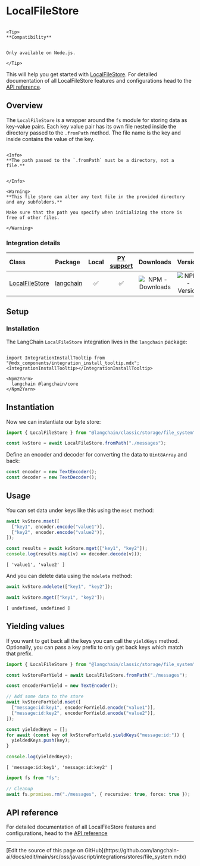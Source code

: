 # LocalFileStore

```{=mdx} theme={null}

<Tip>
**Compatibility**


Only available on Node.js.

</Tip>

```

This will help you get started with [LocalFileStore](/oss/javascript/integrations/stores). For detailed documentation of all LocalFileStore features and configurations head to the [API reference](https://api.js.langchain.com/classes/langchain.storage_file_system.LocalFileStore.html).

## Overview

The `LocalFileStore` is a wrapper around the `fs` module for storing data as key-value pairs.
Each key value pair has its own file nested inside the directory passed to the `.fromPath` method.
The file name is the key and inside contains the value of the key.

```{=mdx} theme={null}

<Info>
**The path passed to the `.fromPath` must be a directory, not a file.**


</Info>

<Warning>
**This file store can alter any text file in the provided directory and any subfolders.**

Make sure that the path you specify when initializing the store is free of other files.

</Warning>

```

### Integration details

| Class                                                                                                    | Package                                                                              | Local | [PY support](https://python.langchain.com/docs/integrations/stores/file_system/) |                                        Downloads                                         |                                        Version                                        |
| :------------------------------------------------------------------------------------------------------- | :----------------------------------------------------------------------------------- | :---: | :------------------------------------------------------------------------------: | :--------------------------------------------------------------------------------------: | :-----------------------------------------------------------------------------------: |
| [LocalFileStore](https://api.js.langchain.com/classes/langchain.storage_file_system.LocalFileStore.html) | [langchain](https://api.js.langchain.com/modules/langchain.storage_file_system.html) |  ✅   |                                        ✅                                        | ![NPM - Downloads](https://img.shields.io/npm/dm/langchain?style=flat-square&label=%20&) | ![NPM - Version](https://img.shields.io/npm/v/langchain?style=flat-square&label=%20&) |

## Setup

### Installation

The LangChain `LocalFileStore` integration lives in the `langchain` package:

```{=mdx} theme={null}

import IntegrationInstallTooltip from "@mdx_components/integration_install_tooltip.mdx";
<IntegrationInstallTooltip></IntegrationInstallTooltip>

<Npm2Yarn>
  langchain @langchain/core
</Npm2Yarn>

```

## Instantiation

Now we can instantiate our byte store:

```typescript theme={null}
import { LocalFileStore } from "@langchain/classic/storage/file_system";

const kvStore = await LocalFileStore.fromPath("./messages");
```

Define an encoder and decoder for converting the data to `Uint8Array` and back:

```typescript theme={null}
const encoder = new TextEncoder();
const decoder = new TextDecoder();
```

## Usage

You can set data under keys like this using the `mset` method:

```typescript theme={null}
await kvStore.mset([
  ["key1", encoder.encode("value1")],
  ["key2", encoder.encode("value2")],
]);

const results = await kvStore.mget(["key1", "key2"]);
console.log(results.map((v) => decoder.decode(v)));
```

```output theme={null}
[ 'value1', 'value2' ]
```

And you can delete data using the `mdelete` method:

```typescript theme={null}
await kvStore.mdelete(["key1", "key2"]);

await kvStore.mget(["key1", "key2"]);
```

```output theme={null}
[ undefined, undefined ]
```

## Yielding values

If you want to get back all the keys you can call the `yieldKeys` method. Optionally, you can pass a key prefix to only get back keys which match that prefix.

```typescript theme={null}
import { LocalFileStore } from "@langchain/classic/storage/file_system";

const kvStoreForYield = await LocalFileStore.fromPath("./messages");

const encoderForYield = new TextEncoder();

// Add some data to the store
await kvStoreForYield.mset([
  ["message:id:key1", encoderForYield.encode("value1")],
  ["message:id:key2", encoderForYield.encode("value2")],
]);

const yieldedKeys = [];
for await (const key of kvStoreForYield.yieldKeys("message:id:")) {
  yieldedKeys.push(key);
}

console.log(yieldedKeys);
```

```output theme={null}
[ 'message:id:key1', 'message:id:key2' ]
```

```typescript theme={null}
import fs from "fs";

// Cleanup
await fs.promises.rm("./messages", { recursive: true, force: true });
```

## API reference

For detailed documentation of all LocalFileStore features and configurations, head to the [API reference](https://api.js.langchain.com/classes/langchain_storage_file_system.LocalFileStore.html)

---

<Callout icon="pen-to-square" iconType="regular">
  [Edit the source of this page on GitHub](https://github.com/langchain-ai/docs/edit/main/src/oss/javascript/integrations/stores/file_system.mdx)
</Callout>

